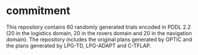 # commitment
This repository contains 60 randomly generated trials encoded in PDDL 2.2 (20 in the logistics domain, 20 in the rovers domain and 20 in the navigation domain). The repository includes the original plans generated by OPTIC and the plans generated by LPG-TD, LPG-ADAPT and C-TFLAP.
